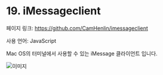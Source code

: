 # 19. iMessageclient

페이지 링크: https://github.com/CamHenlin/imessageclient

사용 언어: JavaScript

Mac OS의 터미널에서 사용할 수 있는 iMessage 클라이언트 입니다.

![이미지](..master/img/003-19.png)
